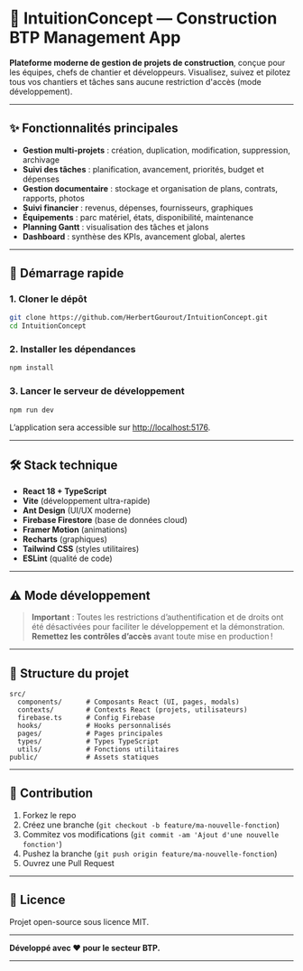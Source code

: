 # 🚧 IntuitionConcept — Construction BTP Management App

**Plateforme moderne de gestion de projets de construction**, conçue pour les équipes, chefs de chantier et développeurs. Visualisez, suivez et pilotez tous vos chantiers et tâches sans aucune restriction d'accès (mode développement).

---

## ✨ Fonctionnalités principales

- **Gestion multi-projets** : création, duplication, modification, suppression, archivage
- **Suivi des tâches** : planification, avancement, priorités, budget et dépenses
- **Gestion documentaire** : stockage et organisation de plans, contrats, rapports, photos
- **Suivi financier** : revenus, dépenses, fournisseurs, graphiques
- **Équipements** : parc matériel, états, disponibilité, maintenance
- **Planning Gantt** : visualisation des tâches et jalons
- **Dashboard** : synthèse des KPIs, avancement global, alertes

---

## 🚀 Démarrage rapide

### 1. Cloner le dépôt

```bash
git clone https://github.com/HerbertGourout/IntuitionConcept.git
cd IntuitionConcept
```

### 2. Installer les dépendances

```bash
npm install
```

### 3. Lancer le serveur de développement

```bash
npm run dev
```

L’application sera accessible sur [http://localhost:5176](http://localhost:5176).

---

## 🛠️ Stack technique

- **React 18 + TypeScript**
- **Vite** (développement ultra-rapide)
- **Ant Design** (UI/UX moderne)
- **Firebase Firestore** (base de données cloud)
- **Framer Motion** (animations)
- **Recharts** (graphiques)
- **Tailwind CSS** (styles utilitaires)
- **ESLint** (qualité de code)

---

## ⚠️ Mode développement

> **Important** : Toutes les restrictions d’authentification et de droits ont été désactivées pour faciliter le développement et la démonstration.  
> **Remettez les contrôles d’accès** avant toute mise en production !

---

## 📂 Structure du projet

```
src/
  components/      # Composants React (UI, pages, modals)
  contexts/        # Contexts React (projets, utilisateurs)
  firebase.ts      # Config Firebase
  hooks/           # Hooks personnalisés
  pages/           # Pages principales
  types/           # Types TypeScript
  utils/           # Fonctions utilitaires
public/            # Assets statiques
```

---

## 🤝 Contribution

1. Forkez le repo
2. Créez une branche (`git checkout -b feature/ma-nouvelle-fonction`)
3. Commitez vos modifications (`git commit -am 'Ajout d'une nouvelle fonction'`)
4. Pushez la branche (`git push origin feature/ma-nouvelle-fonction`)
5. Ouvrez une Pull Request

---

## 📝 Licence

Projet open-source sous licence MIT.

---

**Développé avec ❤️ pour le secteur BTP.**

---
